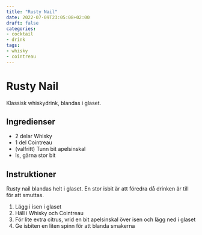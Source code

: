 ```yaml
---
title: "Rusty Nail"
date: 2022-07-09T23:05:08+02:00
draft: false
categories:
- cocktail
- drink
tags:
- whisky
- cointreau
---
```


# Rusty Nail

Klassisk whiskydrink, blandas i glaset.

## Ingredienser 

- 2 delar Whisky
- 1 del Cointreau
- (valfritt) Tunn bit apelsinskal
- Is, gärna stor bit

## Instruktioner

Rusty nail blandas helt i glaset. 
En stor isbit är att föredra då drinken är till för att smuttas.

1. Lägg i isen i glaset
2. Häll i Whisky och Cointreau
3. För lite extra citrus, vrid en bit apelsinskal över isen och lägg ned i glaset
4. Ge isbiten en liten spinn för att blanda smakerna 
